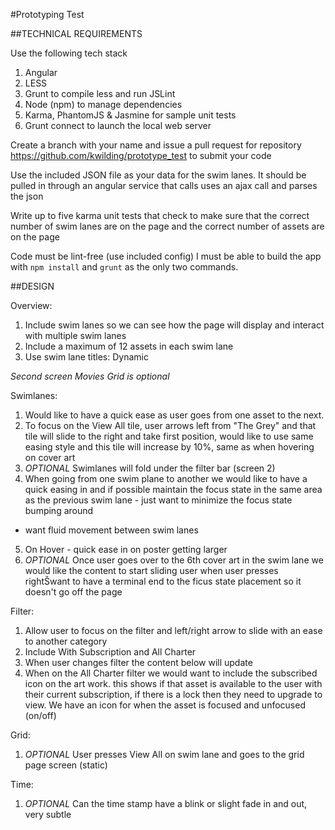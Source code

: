 #Prototyping Test

##TECHNICAL REQUIREMENTS

Use the following tech stack

1. Angular
2. LESS
3. Grunt to compile less and run JSLint
4. Node (npm) to manage dependencies
5. Karma, PhantomJS & Jasmine for sample unit tests
6. Grunt connect to launch the local web server

Create a branch with your name and issue a pull request for repository https://github.com/kwilding/prototype_test to submit your code

Use the included JSON file as your data for the swim lanes. It should be pulled in through an angular service that calls uses an ajax call and parses the json 

Write up to five karma unit tests that check to make sure that the correct number of swim lanes are on the page and the correct number of assets are on the page

Code must be lint-free (use included config)
I must be able to build the app with `npm install`  and `grunt` as the only two commands.

##DESIGN

Overview:

1. Include swim lanes so we can see how the page will display and
interact with multiple swim lanes
2. Include a maximum of 12 assets in each swim lane
3. Use swim lane titles: Dynamic

*Second screen Movies Grid is optional*

Swimlanes:

1. Would like to have a quick ease as user goes from one asset to the next.
2. To focus on the View All tile, user arrows left from "The Grey" and that
tile will slide to the right and take first position, would like to use
same easing style and this tile will increase by 10%, same as when
hovering on cover art
3. *OPTIONAL* Swimlanes will fold under the filter bar (screen 2)
4. When going from one swim plane to another we would like to have a quick
easing in and if possible maintain the focus state in the same area as the
previous swim lane - just want to minimize the focus state bumping around
- want fluid movement between swim lanes
5. On Hover - quick ease in on poster getting larger
6. *OPTIONAL* Once user goes over to the 6th cover art in the swim lane we would like
the content to start sliding user when user presses rightŠwant to have a
terminal end to the ficus state placement so it doesn't go off the page


Filter:

1. Allow user to focus on the filter and left/right arrow to slide with an
ease to another category
2. Include With Subscription and All Charter
3. When user changes filter the content below will update
4. When on the All Charter filter we would want to include the subscribed
icon on the art work. this shows if that asset is available to the user
with their current subscription, if there is a lock then they need to
upgrade to view. We have an icon for when the asset is focused and
unfocused (on/off)


Grid:

1. *OPTIONAL* User presses View All on swim lane and goes to the grid page screen
(static)

Time:

1. *OPTIONAL* Can the time stamp have a blink or slight fade in and out, very subtle
